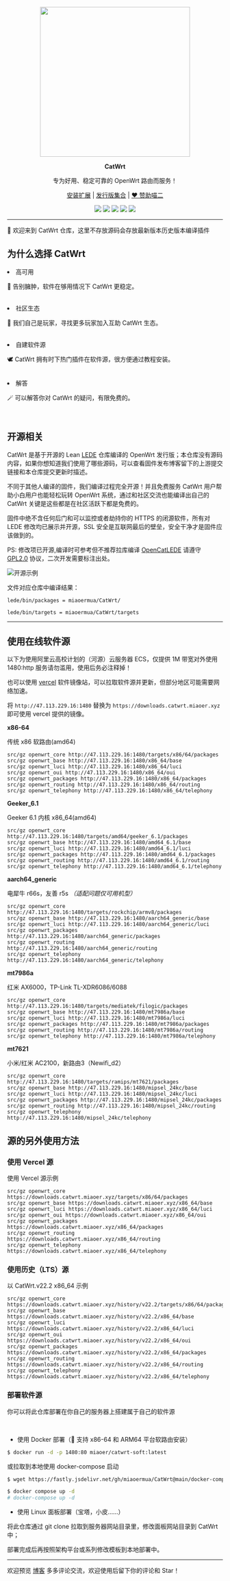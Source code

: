 <p align="center">
<img width="350" src="https://fastly.jsdelivr.net/gh/miaoermua/CatCDN@main/images/CatWrt logo.jpg">
</p>

<p align="center">
<b>CatWrt</b>
</p>

<div align="center">

专为好用、稳定可靠的 OpenWrt 路由而服务！

[安装扩展](https://www.miaoer.xyz/posts/network/catwrt-expand) | [发行版集合](https://www.miaoer.xyz/posts/network/catwrt) | [❤️ 赞助喵二](https://www.miaoer.xyz/sponsor)

[![](https://img.shields.io/badge/blog-@CatWrt.svg)](https://www.miaoer.xyz/network/catwrt)
[![](https://img.shields.io/github/v/release/miaoermua/CatWrt)](https://github.com/miaoermua/CatWrt/releases)
[![](https://img.shields.io/docker/stars/miaoer/catwrt-soft)](https://hub.docker.com/r/miaoer/catwrt-soft)
[![](https://img.shields.io/docker/image-size/miaoer/catwrt-soft)](https://hub.docker.com/r/miaoer/catwrt-soft)
[![](https://img.shields.io/github/last-commit/tensorflow/tensorflow.svg)](https://github.com/miaoermua/CatWrt/commits/main)

</div>

***

🎯 欢迎来到 CatWrt 仓库，这里不存放源码会存放最新版本历史版本编译插件

## 为什么选择 CatWrt

<li>高可用</li>
<p>👋 告别臃肿，软件在够用情况下 CatWrt 更稳定。</p><br>

<li>社区生态</li>
<p>🎈 我们自己是玩家，寻找更多玩家加入互助 CatWrt 生态。</p><br>

<li>自建软件源</li>
<p>🕊️ CatWrt 拥有时下热门插件在软件源，很方便通过教程安装。</p><br>

<li>解答</li>
<p>🪄 可以解答你对 CatWrt 的疑问，有限免费的。</p><br>

## 开源相关

CatWrt 是基于开源的 Lean [LEDE](https://github.com/coolsnowwolf/lede) 仓库编译的 OpenWrt 发行版；本仓库没有源码内容，如果你想知道我们使用了哪些源码，可以查看固件发布博客留下的上游提交链接和本仓库提交更新时描述。

不同于其他人编译的固件，我们编译过程完全开源！并且免费服务 CatWrt 用户帮助小白用户也能轻松玩转 OpenWrt 系统，通过和社区交流也能编译出自己的 CatWrt 关键是这些都是在社区活跃下都是免费的。

固件中绝不含任何后门和可以监控或者劫持你的 HTTPS 的闭源软件，所有对 LEDE 修改均已展示并开源，SSL 安全是互联网最后的壁垒，安全干净才是固件应该做到的。


PS: 修改项已开源,编译时可参考但不推荐拉库编译 [OpenCatLEDE](https://github.com/miaoermua/OpenCatLEDE) 请遵守 [GPL2.0](https://github.com/miaoermua/CatWrt/blob/main/COPYING) 协议，二次开发需要标注出处。

![开源示例](https://fastly.jsdelivr.net/gh/miaoermua/CatCDN@main/blog/23-02-28/opensource.jpg)

文件对应仓库中编译结果：

```
lede/bin/packages = miaoermua/CatWrt/

lede/bin/targets = miaoermua/CatWrt/targets
```

***
## 使用在线软件源

以下为使用阿里云高校计划的（河源）云服务器 ECS，仅提供 1M 带宽对外使用 1480:http 服务请勿滥用，使用后务必注释掉！

也可以使用 [vercel](https://vercel.com) 软件镜像站，可以拉取软件源并更新，但部分地区可能需要网络加速。

将 `http://47.113.229.16:1480` 替换为 `https://downloads.catwrt.miaoer.xyz` 即可使用 vercel 提供的镜像。

**x86-64**

传统 x86 软路由(amd64)

```mirrors
src/gz openwrt_core http://47.113.229.16:1480/targets/x86/64/packages
src/gz openwrt_base http://47.113.229.16:1480/x86_64/base
src/gz openwrt_luci http://47.113.229.16:1480/x86_64/luci
src/gz openwrt_oui http://47.113.229.16:1480/x86_64/oui
src/gz openwrt_packages http://47.113.229.16:1480/x86_64/packages
src/gz openwrt_routing http://47.113.229.16:1480/x86_64/routing
src/gz openwrt_telephony http://47.113.229.16:1480/x86_64/telephony
```

**Geeker_6.1**

Geeker 6.1 内核 x86_64(amd64)

```mirrors
src/gz openwrt_core http://47.113.229.16:1480/targets/amd64/geeker_6.1/packages
src/gz openwrt_base http://47.113.229.16:1480/amd64_6.1/base
src/gz openwrt_luci http://47.113.229.16:1480/amd64_6.1/luci
src/gz openwrt_packages http://47.113.229.16:1480/amd64_6.1/packages
src/gz openwrt_routing http://47.113.229.16:1480/amd64_6.1/routing
src/gz openwrt_telephony http://47.113.229.16:1480/amd64_6.1/telephony
```

**aarch64_generic**

电犀牛 r66s，友善 r5s *（适配问题仅可用机型）*

```mirrors
src/gz openwrt_core http://47.113.229.16:1480/targets/rockchip/armv8/packages
src/gz openwrt_base http://47.113.229.16:1480/aarch64_generic/base
src/gz openwrt_luci http://47.113.229.16:1480/aarch64_generic/luci
src/gz openwrt_packages http://47.113.229.16:1480/aarch64_generic/packages
src/gz openwrt_routing http://47.113.229.16:1480/aarch64_generic/routing
src/gz openwrt_telephony http://47.113.229.16:1480/aarch64_generic/telephony
```

**mt7986a**

红米 AX6000，TP-Link TL-XDR6086/6088

```mirrors
src/gz openwrt_core http://47.113.229.16:1480/targets/mediatek/filogic/packages
src/gz openwrt_base http://47.113.229.16:1480/mt7986a/base
src/gz openwrt_luci http://47.113.229.16:1480/mt7986a/luci
src/gz openwrt_packages http://47.113.229.16:1480/mt7986a/packages
src/gz openwrt_routing http://47.113.229.16:1480/mt7986a/routing
src/gz openwrt_telephony http://47.113.229.16:1480/mt7986a/telephony
```

**mt7621**

小米/红米 AC2100，新路由3（Newifi_d2）

```mirrors
src/gz openwrt_core http://47.113.229.16:1480/targets/ramips/mt7621/packages
src/gz openwrt_base http://47.113.229.16:1480/mipsel_24kc/base
src/gz openwrt_luci http://47.113.229.16:1480/mipsel_24kc/luci
src/gz openwrt_packages http://47.113.229.16:1480/mipsel_24kc/packages
src/gz openwrt_routing http://47.113.229.16:1480/mipsel_24kc/routing
src/gz openwrt_telephony http://47.113.229.16:1480/mipsel_24kc/telephony
```
## 源的另外使用方法

### 使用 Vercel 源

使用 Vercel 源示例

```mirrors
src/gz openwrt_core https://downloads.catwrt.miaoer.xyz/targets/x86/64/packages
src/gz openwrt_base https://downloads.catwrt.miaoer.xyz/x86_64/base
src/gz openwrt_luci https://downloads.catwrt.miaoer.xyz/x86_64/luci
src/gz openwrt_oui https://downloads.catwrt.miaoer.xyz/x86_64/oui
src/gz openwrt_packages https://downloads.catwrt.miaoer.xyz/x86_64/packages
src/gz openwrt_routing https://downloads.catwrt.miaoer.xyz/x86_64/routing
src/gz openwrt_telephony https://downloads.catwrt.miaoer.xyz/x86_64/telephony
```
### 使用历史（LTS）源

以 CatWrt.v22.2 x86_64 示例

```mirrors
src/gz openwrt_core https://downloads.catwrt.miaoer.xyz/history/v22.2/targets/x86/64/packages
src/gz openwrt_base https://downloads.catwrt.miaoer.xyz/history/v22.2/x86_64/base
src/gz openwrt_luci https://downloads.catwrt.miaoer.xyz/history/v22.2/x86_64/luci
src/gz openwrt_oui https://downloads.catwrt.miaoer.xyz/history/v22.2/x86_64/oui
src/gz openwrt_packages https://downloads.catwrt.miaoer.xyz/history/v22.2/x86_64/packages
src/gz openwrt_routing https://downloads.catwrt.miaoer.xyz/history/v22.2/x86_64/routing
src/gz openwrt_telephony https://downloads.catwrt.miaoer.xyz/history/v22.2/x86_64/telephony
```

### 部署软件源

你可以将此仓库部署在你自己的服务器上搭建属于自己的软件源

<br>

- 使用 Docker 部署（🚀 支持 x86-64 和 ARM64 平台软路由安装）

```bash
$ docker run -d -p 1480:80 miaoer/catwrt-soft:latest
```

或拉取到本地使用 docker-compose 启动

```bash
$ wget https://fastly.jsdelivr.net/gh/miaoermua/CatWrt@main/docker-compose.yml

$ docker compose up -d  
# docker-compose up -d
```

- 使用 Linux 面板部署（宝塔，小皮……）

将此仓库通过 git clone 拉取到服务器网站目录里，修改面板网站目录到 CatWrt 中；

部署完成后再按照架构平台或系列修改模板到本地部署中。

***

欢迎预览 [博客](https://www.miaoer.xyz) 多多评论交流，欢迎使用后留下你的评论和 Star！